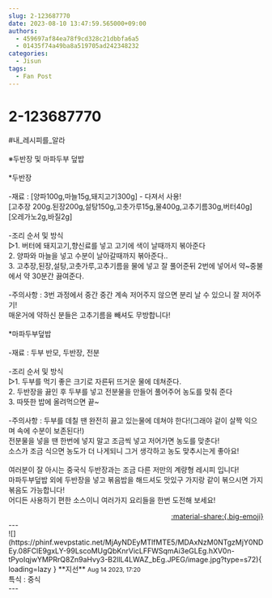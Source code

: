 ```yaml
---
slug: 2-123687770
date: 2023-08-10 13:47:59.565000+09:00
authors:
  - 459697af84ea78f9cd328c21dbbfa6a5
  - 01435f74a49ba8a519705ad242348232
categories:
  - Jisun
tags:
  - Fan Post
---
```


# 2-123687770

<div class="post-container" markdown="1">
<div class="content-container md-sidebar__scrollwrap" markdown="1">

\#내_레시피를_알라<br> <br>※두반장 및 마파두부 덮밥<br> <br>*두반장<br> <br>-재료 : [양파100g,마늘15g,돼지고기300g] - 다져서 사용!<br>        [고추장 200g.된장200g,설탕150g,고춧가루15g,물400g,고추기름30g,버터40g]<br>        [오레가노2g,바질2g]<br> <br>-조리 순서 및 방식<br>  ▷1. 버터에 돼지고기,향신료를 넣고 고기에 색이 날때까지 볶아준다<br>     2. 양파와 마늘을 넣고 수분이 날아갈때까지 볶아준다..<br>     3. 고추장,된장,설탕,고춧가루,고추기름을 물에 넣고 잘 풀어준뒤 2번에 넣어서 약~중불에서 약 30분간 끓여준다.<br> <br>-주의사항 : 3번 과정에서 중간 중간 계속 저어주지 않으면 분리 날 수 있으니 잘 저어주기!<br>                  매운거에 약하신 분들은 고추기름을 빼셔도 무방합니다!<br>             <br>*마파두부덮밥<br> <br>-재료 :  두부 반모, 두반장, 전분<br> <br>-조리 순서 및 방식<br>  ▷1. 두부를 먹기 좋은 크기로 자른뒤 뜨거운 물에 데쳐준다.<br>     2. 두반장을 끓인 후 두부를 넣고 전분물을 만들어 풀어주어 농도를 맞춰 준다<br>     3. 따뜻한 밥에 올려먹으면 끝~<br> <br>-주의사항 : 두부를 데칠 땐 완전히 끓고 있는물에 데쳐야 한다!(그래야 겉이 살짝 익으며 속에 수분이 보존된다!)<br>             전분물을 넣을 땐 한번에 넣지 말고 조금씩 넣고 저어가면 농도를 맞춘다! <br>             소스가 조금 식으면 농도가 더 나게되니 그거 생각하고 농도 맞추시는게 좋아요!<br><br>여러분이 잘 아시는 중국식 두반장과는 조금 다른 저만의 계량형 레시피 입니다!<br>마파두부덮밥 외에 두반장을 넣고 볶음밥을 해드셔도 맛있구 가지랑 같이 볶으시면 가지볶음도 가능합니다!<br>어디든 사용하기 편한 소스이니 여러가지 요리들을 한번 도전해 보세요!

</div>
</div>

<div style="text-align: right;" markdown="1">
<a href="https://weverse.io/fromis9/fanpost/2-123687770" style="text-align: right;">:material-share:{.big-emoji}</a>
</div>
---

<div class="comments-container md-sidebar__scrollwrap" markdown="1">
<div class="comment" markdown="1">
<div class='id-container' markdown="1">
![](https://phinf.wevpstatic.net/MjAyNDEyMTlfMTE5/MDAxNzM0NTgzMjY0NDEy.08FClE9gxLY-99LscoMUgQbKnrVicLFFWSqmAi3eGLEg.hXV0n-tPyoIqjwYMPRrQ8Zn9aHvy3-B2llL4LWAZ_bEg.JPEG/image.jpg?type=s72){ loading=lazy }
**<span class="artist">지선</span>** <small>Aug 14 2023, 17:20</small><br>
</div>
<div class='comment-body' markdown="1">
특식 : 중식
</div>
</div>
</div>
---
